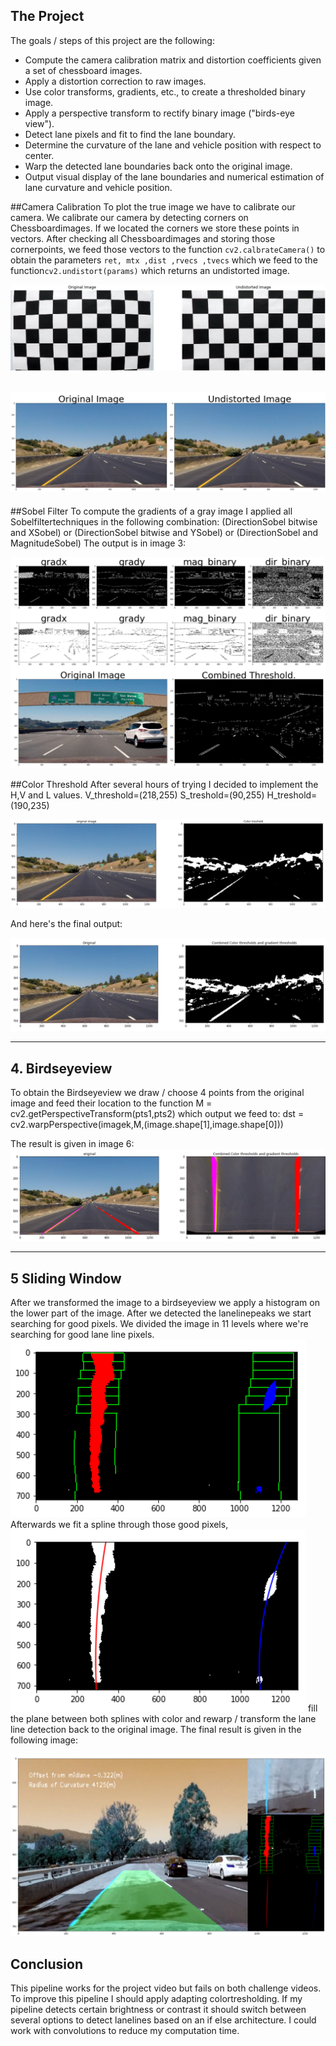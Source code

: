 The Project
---

The goals / steps of this project are the following:

* Compute the camera calibration matrix and distortion coefficients given a set of chessboard images.
* Apply a distortion correction to raw images.
* Use color transforms, gradients, etc., to create a thresholded binary image.
* Apply a perspective transform to rectify binary image ("birds-eye view").
* Detect lane pixels and fit to find the lane boundary.
* Determine the curvature of the lane and vehicle position with respect to center.
* Warp the detected lane boundaries back onto the original image.
* Output visual display of the lane boundaries and numerical estimation of lane curvature and vehicle position.


##Camera Calibration
To plot the true image we have to calibrate our camera. We calibrate our camera by detecting corners on Chessboardimages. If we located the corners we store these points in vectors. After checking all Chessboardimages and storing those cornerpoints, we feed those vectors to the function `cv2.calbrateCamera()` to obtain the parameters `ret, mtx ,dist ,rvecs ,tvecs`  which we feed to the function`cv2.undistort(params)`  which returns an undistorted image.

![Undistorted images](text/Undist.png?raw=true)

![Undistorted images](text/dsttt.PNG?raw=true)
---

##Sobel Filter 
To compute the gradients of a gray image I applied all Sobelfiltertechniques in the following combination:
(DirectionSobel bitwise and XSobel) or (DirectionSobel bitwise and YSobel) or (DirectionSobel and MagnitudeSobel)
The output is in image 3:

![Sobel images](text/sobel.PNG?raw=true)

##Color Threshold
After several hours of trying I decided to implement the H,V and L values.
V_threshold=(218,255)
S_treshold=(90,255)
H_treshold=(190,235)

![Color images](text/colorthresh.PNG?raw=true)

And here's the final output:

![Color images](text/finalcolor.PNG?raw=true)

---
## 4. Birdseyeview
To obtain the Birdseyeview we draw / choose 4 points from the original image and feed their location to the function 
M = cv2.getPerspectiveTransform(pts1,pts2)
which output we feed to:
dst = cv2.warpPerspective(imagek,M,(image.shape[1],image.shape[0]))

The result is given in image 6:
![Color images](text/bird.PNG?raw=true)

---
## 5 Sliding Window

After we transformed the image to a birdseyeview we apply a histogram on the lower part of the image. After we detected the lanelinepeaks we start searching for good pixels. We divided the image in 11 levels where we're searching for good lane line pixels.
![Color images](text/slide.PNG?raw=true)
Afterwards we fit a spline through those good pixels, 
![Color images](text/fitt.PNG?raw=true)
fill the plane between both splines with color and rewarp / transform the lane line detection back to the original image. The final result is given in the following image:

![Color images](text/finnnn.PNG?raw=true)
## Conclusion

This pipeline works for the project video but fails on both challenge videos. 
To improve this pipeline I should apply adapting colortresholding. If my pipeline detects certain brightness or contrast it should switch between several options to detect lanelines based on an if else architecture. I could work with convolutions to reduce my computation time. 
